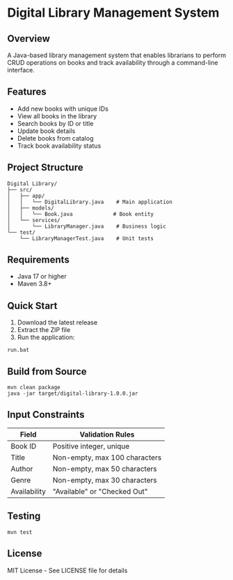 # Digital Library Management System

## Overview
A Java-based library management system that enables librarians to perform CRUD operations on books and track availability through a command-line interface.

## Features
- Add new books with unique IDs
- View all books in the library
- Search books by ID or title
- Update book details
- Delete books from catalog
- Track book availability status

## Project Structure
```
Digital Library/
├── src/
│   ├── app/
│   │   └── DigitalLibrary.java    # Main application
│   ├── models/
│   │   └── Book.java             # Book entity
│   └── services/
│       └── LibraryManager.java    # Business logic
└── test/
    └── LibraryManagerTest.java    # Unit tests
```

## Requirements
- Java 17 or higher
- Maven 3.8+

## Quick Start
1. Download the latest release
2. Extract the ZIP file
3. Run the application:
```batch
run.bat
```

## Build from Source
```batch
mvn clean package
java -jar target/digital-library-1.0.0.jar
```

## Input Constraints
| Field        | Validation Rules                    |
|--------------|-------------------------------------|
| Book ID      | Positive integer, unique            |
| Title        | Non-empty, max 100 characters       |
| Author       | Non-empty, max 50 characters        |
| Genre        | Non-empty, max 30 characters        |
| Availability | "Available" or "Checked Out"         |

## Testing
```batch
mvn test
```

## License
MIT License - See LICENSE file for details